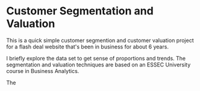 # Customer Segmentation and Valuation

This is a quick simple customer segmention and customer valuation project for a flash deal website that's been in business for about 6 years.

I briefly explore the data set to get sense of proportions and trends. The segmentation and valuation techniques are based on an
ESSEC University course in Business Analytics. 

The
 

